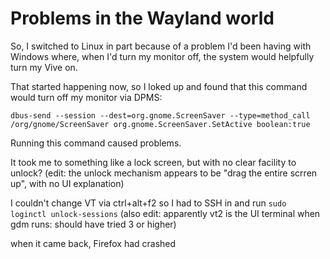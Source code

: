 # Problems in the Wayland world

So, I switched to Linux in part because of a problem I'd been having with Windows where, when I'd turn my monitor off, the system would helpfully turn my Vive on.

That started happening now, so I loked up and found that this command would turn off my monitor via DPMS:

```
dbus-send --session --dest=org.gnome.ScreenSaver --type=method_call /org/gnome/ScreenSaver org.gnome.ScreenSaver.SetActive boolean:true
```

Running this command caused problems.

It took me to something like a lock screen, but with no clear facility to unlock? (edit: the unlock mechanism appears to be "drag the entire scrren up", with no UI explanation)

I couldn't change VT via ctrl+alt+f2 so I had to SSH in and run `sudo loginctl unlock-sessions` (also edit: apparently vt2 is the UI terminal when gdm runs: should have tried 3 or higher)

when it came back, Firefox had crashed
